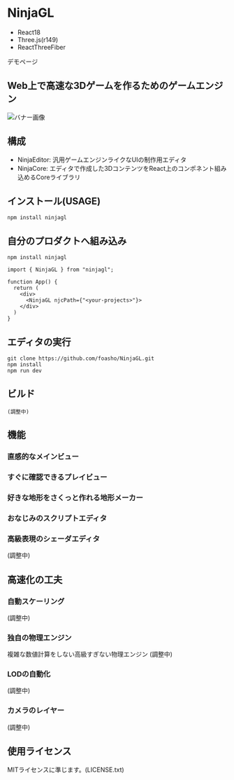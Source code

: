 # NinjaGL

- React18
- Three.js(r149)
- ReactThreeFiber

デモページ


## Web上で高速な3Dゲームを作るためのゲームエンジン

![バナー画像](https://i.pinimg.com/originals/5c/14/67/5c1467dfa20d49a540151e8cad805761.png)

## 構成
- NinjaEditor: 汎用ゲームエンジンライクなUIの制作用エディタ
- NinjaCore: エディタで作成した3DコンテンツをReact上のコンポネント組み込めるCoreライブラリ

## インストール(USAGE)
```:commandline
npm install ninjagl
```

## 自分のプロダクトへ組み込み
```
npm install ninjagl
```

```:typescript
import { NinjaGL } from "ninjagl";

function App() {
  return (
    <div>
      <NinjaGL njcPath={"<your-projects>"}>
    </div>
  )
}
```

## エディタの実行
```
git clone https://github.com/foasho/NinjaGL.git
npm install
npm run dev
```

## ビルド
```
(調整中)
```


## 機能

### 直感的なメインビュー


### すぐに確認できるプレイビュー

### 好きな地形をさくっと作れる地形メーカー

### おなじみのスクリプトエディタ


### 高級表現のシェーダエディタ
(調整中)

## 高速化の工夫

### 自動スケーリング
(調整中)

### 独自の物理エンジン
複雑な数値計算をしない高級すぎない物理エンジン
(調整中)

### LODの自動化
(調整中)

### カメラのレイヤー
(調整中)


## 使用ライセンス
MITライセンスに準じます。(LICENSE.txt)